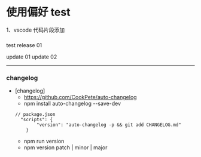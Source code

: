 # 使用偏好 test

1、vscode 代码片段添加

###

test release 01


update 01
update 02

-----

### changelog

 - [changelog] 
    - https://github.com/CookPete/auto-changelog
    - npm install auto-changelog --save-dev
    ```
    // package.json
      "scripts": {
            "version": "auto-changelog -p && git add CHANGELOG.md"
        }
    ```
     - npm run version
     - npm version patch | minor | major

